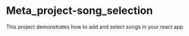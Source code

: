 # Meta_project-song_selection
This project demonstrates how to add and select songs in your react app
